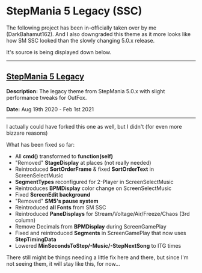 # StepMania 5 Legacy (SSC)

The following project has been in-officially taken over by me (DarkBahamut162).
And I also downgraded this theme as it more looks like how SM SSC looked than the slowly changing 5.0.x release.

It's source is being displayed down below.

---

[StepMania 5 Legacy](https://github.com/Tiny-Foxes/sm5-legacy)
---

**Description:** The legacy theme from StepMania 5.0.x with slight performance tweaks for OutFox.

**Date:** Aug 19th 2020 - Feb 1st 2021

---
I actually could have forked this one as well, but I didn't (for even more bizzare reasons)

What has been fixed so far:

* All **cmd()** transformed to **function(self)**
* "Removed" **StageDisplay** at places (not really needed)
* Reintroduced **SortOrderFrame** & fixed **SortOrderText** in ScreenSelectMusic
* **SegmentTypes** reconfigured for 2-Player in ScreenSelectMusic
* Reintroduces **BPMDisplay** color change on ScreenSelectMusic
* Fixed **ScreenEdit background**
* "Removed" **SM5's pause system**
* Reintroduced **all Fonts** from SM SSC
* Reintroduced **PaneDisplays** for Stream/Voltage/Air/Freeze/Chaos (3rd column)
* Remove Decimals from **BPMDisplay** during ScreenGamePlay
* Fixed and reintroduced **Segments** in ScreenGamePlay that now uses **StepTimingData**
* Lowered **MinSecondsToStep/-Music/-StepNextSong** to ITG times


There still might be things needing a little fix here and there, but since I'm not seeing them, it will stay like this, for now...